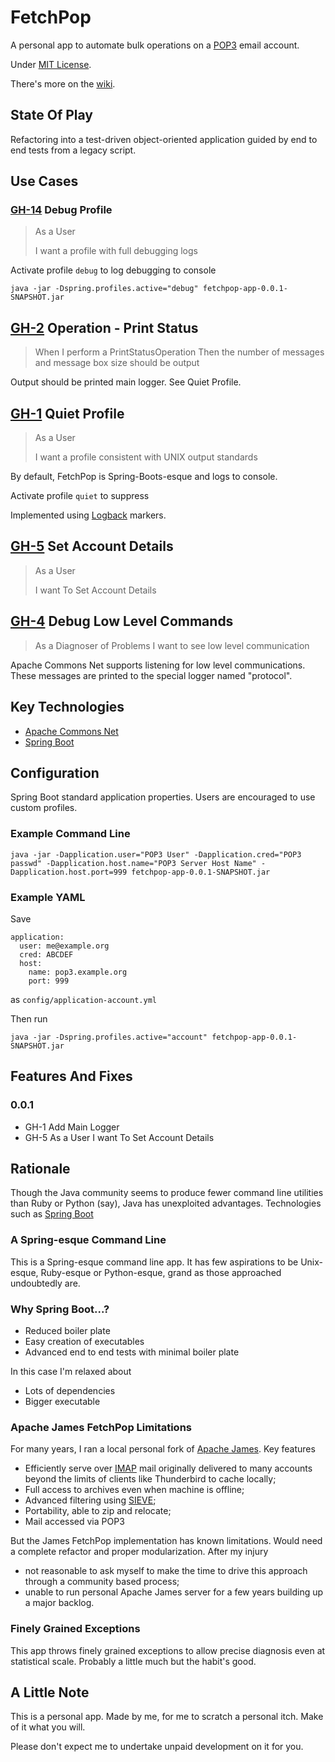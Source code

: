 # FetchPop
A personal app to automate bulk operations on a <a href='https://tools.ietf.org/html/rfc1939' rel=tag>POP3</a> email account.

Under <a href='https://opensource.org/licenses/MIT' rel='license'>MIT License</a>.

There's more on the <a href='https://github.com/RobertBurrellDonkin/fetchpop/wiki'>wiki</a>.

## State Of Play

Refactoring into a test-driven object-oriented application guided by end to end tests from a legacy script.

## Use Cases

### <a href='https://github.com/RobertBurrellDonkin/fetchpop/issues/1'>GH-14</a> Debug Profile

> As a User
>
> I want a profile with full debugging logs

Activate profile `debug` to log debugging to console

```java -jar -Dspring.profiles.active="debug" fetchpop-app-0.0.1-SNAPSHOT.jar```

## <a href='https://github.com/RobertBurrellDonkin/fetchpop/issues/2'>GH-2</a> Operation - Print Status

> When I perform a PrintStatusOperation
> Then the number of messages and message box size should be output

Output should be printed main logger. See Quiet Profile.

## <a href='https://github.com/RobertBurrellDonkin/fetchpop/issues/1'>GH-1</a> Quiet Profile

> As a User
>
> I want a profile consistent with UNIX output standards

By default, FetchPop is Spring-Boots-esque and logs to console. 

Activate profile `quiet` to suppress 

Implemented using <a href='https://logback.qos.ch/' rel='tag'>Logback</a> markers.

## <a href='https://github.com/RobertBurrellDonkin/fetchpop/issues/5'>GH-5</a> Set Account Details 

> As a User
>
> I want To Set Account Details

## <a href='https://github.com/RobertBurrellDonkin/fetchpop/issues/4'>GH-4</a> Debug Low Level Commands 

> As a Diagnoser of Problems
> I want to see low level communication

Apache Commons Net supports listening for low level communications. These messages are printed to the special logger named "protocol". 

## Key Technologies

* <a href='https://commons.apache.org/proper/commons-net/' rel='tag'>Apache Commons Net</a> 
* <a href='https://projects.spring.io/spring-boot/' rel=tag>Spring Boot</a>

## Configuration

Spring Boot standard application properties. Users are encouraged to use custom profiles.

### Example Command Line

```java -jar -Dapplication.user="POP3 User" -Dapplication.cred="POP3 passwd" -Dapplication.host.name="POP3 Server Host Name" -Dapplication.host.port=999 fetchpop-app-0.0.1-SNAPSHOT.jar```

### Example YAML

Save 

```
application:
  user: me@example.org
  cred: ABCDEF
  host: 
    name: pop3.example.org
    port: 999
```
as ```config/application-account.yml```

Then run 

```
java -jar -Dspring.profiles.active="account" fetchpop-app-0.0.1-SNAPSHOT.jar
```

## Features And Fixes

### 0.0.1 

* GH-1 Add Main Logger
* GH-5 As a User I want To Set Account Details

## Rationale 

Though the Java community seems to produce fewer command line utilities than Ruby or Python (say), Java has unexploited advantages. Technologies such as <a href='https://projects.spring.io/spring-boot/' rel=tag>Spring Boot</a> 

### A Spring-esque Command Line

This is a Spring-esque command line app. It has few aspirations to be Unix-esque, Ruby-esque or Python-esque, grand as those approached undoubtedly are.

### Why Spring Boot...? 

* Reduced boiler plate
* Easy creation of executables
* Advanced end to end tests with minimal boiler plate

In this case I'm relaxed about
* Lots of dependencies
* Bigger executable

### Apache James FetchPop Limitations

For many years, I ran a local personal fork of <a href='https://james.apache.org/'>Apache James</a>. Key features

* Efficiently serve over <a href='https://tools.ietf.org/html/rfc3501'>IMAP</a> mail originally delivered to many accounts beyond the limits of clients like Thunderbird to cache locally;
* Full access to archives even when machine is offline;
* Advanced filtering using <a href='https://www.ietf.org/rfc/rfc3028.txt'>SIEVE</a>;
* Portability, able to zip and relocate;
* Mail accessed via POP3

But the James FetchPop implementation has known limitations. Would need a complete refactor and proper modularization. After my injury

* not reasonable to ask myself to make the time to drive this approach through a community based process;
* unable to run personal Apache James server for a few years building up a major backlog.

### Finely Grained Exceptions

This app throws finely grained exceptions to allow precise diagnosis even at statistical scale. Probably a little much but the habit's good.

## A Little Note

This is a personal app. Made by me, for me to scratch a personal itch. Make of it what you will. 

Please don't expect me to undertake unpaid development on it for you. 



